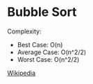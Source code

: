 # Bubble Sort

Complexity:

- Best Case: O(n)
- Average Case: O(n^2/2)
- Worst Case: O(n^2/2)

[Wikipedia](https://en.wikipedia.org/wiki/Bubble_sort)
